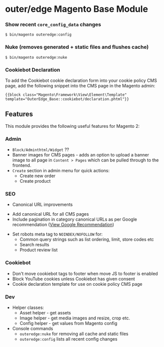 outer/edge Magento Base Module
============================================

### Show recent `core_config_data` changes

`$ bin/magento outeredge:config`

### Nuke (removes generated + static files and flushes cache)

`$ bin/magento outeredge:nuke`

### Cookiebot Declaration

To add the Cookiebot cookie declaration form into your cookie policy CMS page, add the following snippet into the CMS page in the Magento admin:

```
{{block class="Magento\Framework\View\Element\Template" template="OuterEdge_Base::cookiebot/declaration.phtml"}}
```

## Features

This module provides the following useful features for Magento 2:

### Admin

* `Block/Adminthtml/Widget` ??
* Banner images for CMS pages - adds an option to upload a banner image to all page in `Content > Pages` which can be pulled through to the frontend.
* `Create` section in admin menu for quick actions:
  - Create new order
  - Create product

### SEO

* Canonical URL improvements
 - Add canonical URL for all CMS pages
 - Include pagination in category canonical URLs as per Google recommendation ([View Google Recommendation](https://developers.google.com/search/docs/specialty/ecommerce/pagination-and-incremental-page-loading#use-urls-correctly))
* Set robots meta tag to `NOINDEX/NOFOLLOW` for:
  - Common query strings such as list ordering, limit, store codes etc
  - Search results
  - Product review list

### Cookiebot

  - Don't move cookiebot tags to footer when move JS to footer is enabled
  - Block YouTube cookies unless Cookiebot has given consent
  - Cookie declaration template for use on cookie policy CMS page

### Dev

* Helper classes:
  - Asset helper - get assets
  - Image helper - get media images and resize, crop etc.
  - Config helper - get values from Magento config
* Console commands
  - `outeredge:nuke` for removing all cache and static files
  - `outeredge:config` lists all recent config changes
